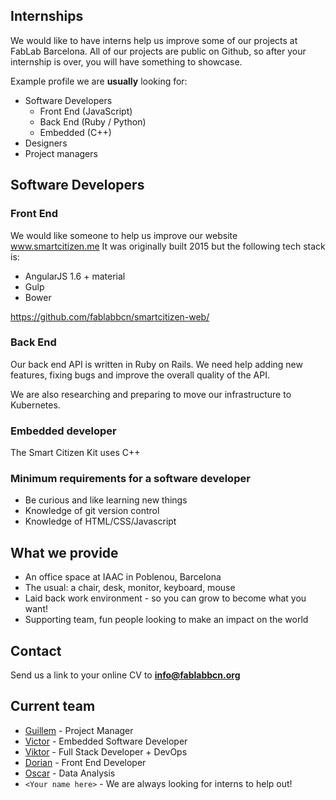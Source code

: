 ## Internships
We would like to have interns help us improve some of our projects at FabLab Barcelona.
All of our projects are public on Github, so after your internship is over, you will have something to showcase.

Example profile we are **usually** looking for:
* Software Developers
  * Front End (JavaScript)
  * Back End (Ruby / Python)
  * Embedded (C++)
* Designers
* Project managers

## Software Developers

### Front End
We would like someone to help us improve our website www.smartcitizen.me 
It was originally built 2015 but the following tech stack is:
* AngularJS 1.6 + material
* Gulp
* Bower

https://github.com/fablabbcn/smartcitizen-web/

### Back End
Our back end API is written in Ruby on Rails. We need help adding new features, fixing bugs and improve the overall quality of the API.

We are also researching and preparing to move our infrastructure to Kubernetes.

### Embedded developer
The Smart Citizen Kit uses C++

### Minimum requirements for a software developer
* Be curious and like learning new things
* Knowledge of git version control
* Knowledge of HTML/CSS/Javascript

## What we provide
* An office space at IAAC in Poblenou, Barcelona
* The usual: a chair, desk, monitor, keyboard, mouse 
* Laid back work environment - so you can grow to become what you want!
* Supporting team, fun people looking to make an impact on the world

## Contact
Send us a link to your online CV to **info@fablabbcn.org**


## Current team
* [Guillem](https://github.com/pral2a) - Project Manager
* [Victor](https://github.com/vicobarberan) - Embedded Software Developer
* [Viktor](https://github.com/viktorsmari) - Full Stack Developer + DevOps
* [Dorian](https://github.com/dsmrs) - Front End Developer
* [Oscar](https://github.com/oscgonfer) - Data Analysis
* `<Your name here>` - We are always looking for interns to help out!

